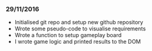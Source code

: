 ### 29/11/2016

- Initialised git repo and setup new github repository
- Wrote some pseudo-code to visualise requirements
- Wrote a function to setup gameplay board
- I wrote game logic and printed results to the DOM
